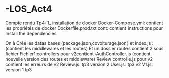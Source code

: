 # -LOS_Act4
Compte rendu Tp4:
1_ installation de docker 
Docker-Compose.yml: contient les propriétés de docker 
Dockerfile.prod.txt cont: contient instructions pour Install the dependencies

On  à Crée les datas bases (package.json,covoiturage.json) et index.js :(contient les middlewares et les routes)
Et un dossier routes contient 2 sous fichier 
Fichier1:controllers pour v2contient :AuthController.js (contient nouvelle version des routes et middleware)
Review controlle.js pour v2 contient les erreurs de v2 
Review.js: tp3 version 2
User.js: tp3 v2
V1.js: version 1 tp3


